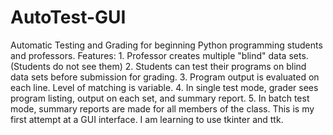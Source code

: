 # AutoTest-GUI
Automatic Testing and Grading for beginning Python programming students and professors.
Features:
	1. Professor creates multiple "blind" data sets. (Students do not see them)
	2. Students can test their programs on blind data sets before submission for grading.
	3. Program output is evaluated on each line.  Level of matching is variable.
	4. In single test mode, grader sees program listing, output on each set, and summary report.
	5. In batch test mode, summary reports are made for all members of the class.
This is my first attempt at a GUI interface. I am learning to use tkinter and ttk.
